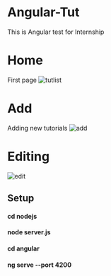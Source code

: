 # Angular-Tut
This is Angular test for Internship
# Home
First page
![tutlist](https://user-images.githubusercontent.com/43721247/118111517-6fe24980-b401-11eb-8175-c82fee60d71b.PNG)
# Add
Adding new tutorials
![add](https://user-images.githubusercontent.com/43721247/118111388-3f9aab00-b401-11eb-80bf-fe0a4f13dfff.PNG)
# Editing
![edit](https://user-images.githubusercontent.com/43721247/118111520-71137680-b401-11eb-879c-b5cf456f5e56.PNG)

## Setup

<h4> cd nodejs</h4>
<h4> node server.js</h4>

<h4>cd angular</h4>
<h4> ng serve --port 4200</h4>
